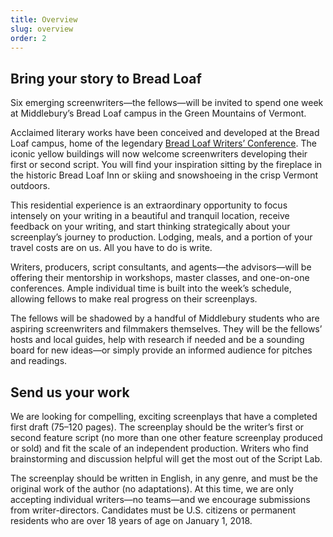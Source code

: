 ```yaml
---
title: Overview
slug: overview
order: 2
---
```


## Bring your story to Bread Loaf

Six emerging screenwriters&mdash;the fellows&mdash;will be invited to spend one week at Middlebury’s Bread Loaf campus in the Green Mountains of Vermont.

Acclaimed literary works have been conceived and developed at the Bread Loaf campus, home of the legendary [Bread Loaf Writers’ Conference](http://www.middlebury.edu/bread-loaf-conferences). The iconic yellow buildings will now welcome screenwriters developing their first or second script. You will find your inspiration sitting by the fireplace in the historic Bread Loaf Inn or skiing and snowshoeing in the crisp Vermont outdoors.

This residential experience is an extraordinary opportunity to focus intensely on your writing in a beautiful and tranquil location, receive feedback on your writing, and start thinking strategically about your screenplay’s journey to production. Lodging, meals, and a portion of your travel costs are on us. All you have to do is write.

Writers, producers, script consultants, and agents&mdash;the advisors&mdash;will be offering their mentorship in workshops, master classes, and one-on-one conferences. Ample individual time is built into the week’s schedule, allowing fellows to make real progress on their screenplays. 

The fellows will be shadowed by a handful of Middlebury students who are aspiring screenwriters and filmmakers themselves. They will be the fellows’ hosts and local guides, help with research if needed and be a sounding board for new ideas&mdash;or simply provide an informed audience for pitches and readings. 

## Send us your work

We are looking for compelling, exciting screenplays that have a completed first draft (75&ndash;120 pages). The screenplay should be the writer’s first or second feature script (no more than one other feature screenplay produced or sold) and fit the scale of an independent production. Writers who find brainstorming and discussion helpful will get the most out of the Script Lab.

The screenplay should be written in English, in any genre, and must be the original work of the author (no adaptations). At this time, we are only accepting individual writers&mdash;no teams&mdash;and we encourage submissions from writer-directors. Candidates must be U.S. citizens or permanent residents who are over 18 years of age on January 1, 2018. 
